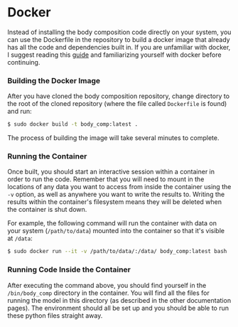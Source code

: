 # Docker

Instead of installing the body composition code directly on your system, you
can use the Dockerfile in the repository to build a docker image that already
has all the code and dependencies built in. If you are unfamiliar with docker,
I suggest reading this [guide](https://docs.docker.com/get-started/) and
familiarizing yourself with docker before continuing.

### Building the Docker Image

After you have cloned the body composition repository, change directory to the
root of the cloned repository (where the file called `Dockerfile` is found) and
run:

```bash
$ sudo docker build -t body_comp:latest .
```

The process of building the image will take several minutes to complete.


### Running the Container

Once built, you should start an interactive session within a container in order
to run the code. Remember that you will need to mount in the locations of any
data you want to access from inside the container using the `-v` option, as
well as anywhere you want to write the results to. Writing the results within
the container's filesystem means they will be deleted when the container is
shut down.

For example, the following command will run the container with data on your
system (`/path/to/data`) mounted into the container so that it's visible at
`/data`:

```bash
$ sudo docker run --it -v /path/to/data/:/data/ body_comp:latest bash
```

### Running Code Inside the Container

After executing the command above, you should find yourself in the
`/bin/body_comp` directory in the container. You will find all the files for
running the model in this directory (as described in the other documentation
pages). The environment should all be set up and you should be able to run
these python files straight away.
